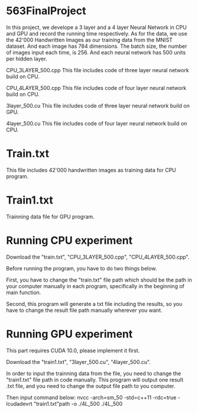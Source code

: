 # 563FinalProject
In this project, we develope a 3 layer and a 4 layer Neural Network in CPU and GPU and record the running time respectively. 
As for the data, we use the 42'000 Handwritten Images as our training data from the MNIST dataset. And each image has 784 dimensions. The batch size, the number of images input each time, is 256.
And each neural network has 500 units per hidden layer.

CPU_3LAYER_500.cpp
This file includes code of three layer neural network build on CPU.

CPU_4LAYER_500.cpp
This file includes code of four layer neural network build on CPU.

3layer_500.cu
This file includes code of three layer neural network build on GPU.

4layer_500.cu
This file includes code of four layer neural network build on CPU.


# Train.txt
This file includes 42'000 handwritten images as training data for CPU program.

# Train1.txt
Trainning data file for GPU program.

# Running CPU experiment
Download the "train.txt", "CPU_3LAYER_500.cpp", "CPU_4LAYER_500.cpp".

Before running the program, you have to do two things below.

First, you have to change the "train.txt" file path which should be the path in your computer manually in each program, specifically in the beginning of main function. 

Second, this program will generate a txt file including the results, so you have to change the result file path manually wherever you want.

# Running GPU experiment
This part requires CUDA 10.0, please implement it first.

Download the "train1.txt", "3layer_500.cu", "4layer_500.cu".

In order to input the trainning data from the file, you need to change the "train1.txt" file path in code manually. This program will output one result .txt file, and you need to change the output file path to you computer.

Then input command below:
nvcc -arch=sm_50 -std=c++11 -rdc=true -lcudadevrt "train1.txt"path -o ./4L_500
./4L_500
